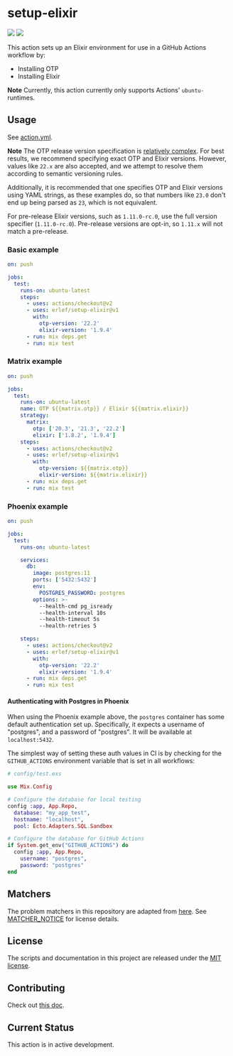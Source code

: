 # setup-elixir

[![](https://github.com/erlef/setup-elixir/workflows/Test/badge.svg)](https://github.com/erlef/setup-elixir/actions)
[![](https://github.com/erlef/setup-elixir/workflows/Licensed/badge.svg)](https://github.com/erlef/setup-elixir/actions)

This action sets up an Elixir environment for use in a GitHub Actions
workflow by:

- Installing OTP
- Installing Elixir

**Note** Currently, this action currently only supports Actions' `ubuntu-` runtimes.

## Usage

See [action.yml](action.yml).

**Note** The OTP release version specification is [relatively
complex](http://erlang.org/doc/system_principles/versions.html#version-scheme).
For best results, we recommend specifying exact OTP and Elixir versions.
However, values like `22.x` are also accepted, and we attempt to resolve them
according to semantic versioning rules.

Additionally, it is recommended that one specifies OTP and Elixir versions
using YAML strings, as these examples do, so that numbers like `23.0` don't
end up being parsed as `23`, which is not equivalent.

For pre-release Elixir versions, such as `1.11.0-rc.0`, use the full version
specifier (`1.11.0-rc.0`). Pre-release versions are opt-in, so `1.11.x` will
not match a pre-release.

### Basic example

```yaml
on: push

jobs:
  test:
    runs-on: ubuntu-latest
    steps:
      - uses: actions/checkout@v2
      - uses: erlef/setup-elixir@v1
        with:
          otp-version: '22.2'
          elixir-version: '1.9.4'
      - run: mix deps.get
      - run: mix test
```

### Matrix example

```yaml
on: push

jobs:
  test:
    runs-on: ubuntu-latest
    name: OTP ${{matrix.otp}} / Elixir ${{matrix.elixir}}
    strategy:
      matrix:
        otp: ['20.3', '21.3', '22.2']
        elixir: ['1.8.2', '1.9.4']
    steps:
      - uses: actions/checkout@v2
      - uses: erlef/setup-elixir@v1
        with:
          otp-version: ${{matrix.otp}}
          elixir-version: ${{matrix.elixir}}
      - run: mix deps.get
      - run: mix test
```

### Phoenix example

```yaml
on: push

jobs:
  test:
    runs-on: ubuntu-latest

    services:
      db:
        image: postgres:11
        ports: ['5432:5432']
        env:
          POSTGRES_PASSWORD: postgres
        options: >-
          --health-cmd pg_isready
          --health-interval 10s
          --health-timeout 5s
          --health-retries 5

    steps:
      - uses: actions/checkout@v2
      - uses: erlef/setup-elixir@v1
        with:
          otp-version: '22.2'
          elixir-version: '1.9.4'
      - run: mix deps.get
      - run: mix test
```

#### Authenticating with Postgres in Phoenix

When using the Phoenix example above, the `postgres` container has some
default authentication set up. Specifically, it expects a username of
"postgres", and a password of "postgres". It will be available at
`localhost:5432`.

The simplest way of setting these auth values in CI is by checking for the
`GITHUB_ACTIONS` environment variable that is set in all workflows:

```elixir
# config/test.exs

use Mix.Config

# Configure the database for local testing
config :app, App.Repo,
  database: "my_app_test",
  hostname: "localhost",
  pool: Ecto.Adapters.SQL.Sandbox

# Configure the database for GitHub Actions
if System.get_env("GITHUB_ACTIONS") do
  config :app, App.Repo,
    username: "postgres",
    password: "postgres"
end
```

## Matchers

The problem matchers in this repository are adapted from [here](https://github.com/fr1zle/vscode-elixir/blob/45eddb589acd7ac98e0c7305d1c2b24668ca709a/package.json#L70-L118). See [MATCHER_NOTICE](MATCHER_NOTICE.md) for license details.

## License

The scripts and documentation in this project are released under the [MIT license](LICENSE.md).

## Contributing

Check out [this doc](CONTRIBUTING.md).

## Current Status

This action is in active development.

